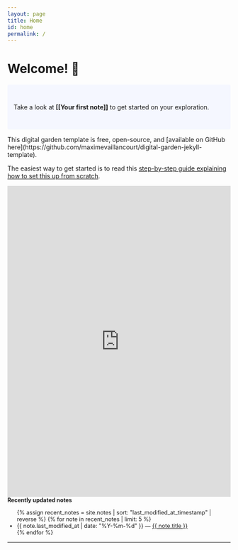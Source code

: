 ```yaml
---
layout: page
title: Home
id: home
permalink: /
---
```


# Welcome! 🌱

<p style="padding: 3em 1em; background: #f5f7ff; border-radius: 4px;">
  Take a look at <span style="font-weight: bold">[[Your first note]]</span> to get started on your exploration.
</p>

<div id="home-page">
  This digital garden template is free, open-source, and [available on GitHub here](https://github.com/maximevaillancourt/digital-garden-jekyll-template).

  The easiest way to get started is to read this [step-by-step guide explaining how to set this up from scratch](https://maximevaillancourt.com/blog/setting-up-your-own-digital-garden-with-jekyll).

  <iframe src="https://www.komoot.com/tour/959755370/embed?share_token=aIdCqgWBsEWLcVgZIU1far4ijUgnleZe8rQzCLJQOe7ovG4Ypi&profile=1" width="100%" height="700" frameborder="0" scrolling="no"></iframe>

  <side style="font-size: 0.9em">
    <strong>Recently updated notes</strong>

  <ul>
    {% assign recent_notes = site.notes | sort: "last_modified_at_timestamp" | reverse %}
    {% for note in recent_notes | limit: 5 %}
      <li>
        {{ note.last_modified_at | date: "%Y-%m-%d" }} — <a class="internal-link" href="{{ note.url }}">{{ note.title }}</a>
      </li>
    {% endfor %}
  </ul>

  <style>
    .wrapper {
      max-width: 46em;
    }
  </style>
  </side>
</div>


<hr>
